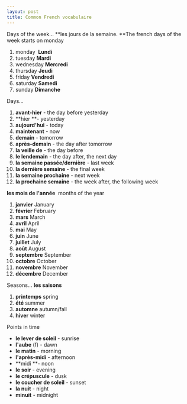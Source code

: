 ```yaml
---
layout: post
title: Common French vocabulaire
---
```


Days of the week... **les jours de la semaine. **The french days of the week starts on monday

1. monday  **Lundi**
2. tuesday **Mardi**
3. wednesday **Mercredi**
4. thursday **Jeudi**
5. friday **Vendredi**
6. saturday **Samedi**
7. sunday **Dimanche**

Days...

1. **avant-hier** - the day before yesterday
2. **hier **- yesterday
3. **aujourd'hui** - today
4. **maintenant** - now
5. **demain** - tomorrow
6. **après-demain** - the day after tomorrow
7. **la veille de** - the day before
8. **le lendemain** - the day after, the next day
9. **la semaine passée/dernière** - last week
10. **la dernière semaine** - the final week
11. **la semaine prochaine** - next week
12. **la prochaine semaine** - the week after, the following week

**les mois de l'année**  months of the year

1. **janvier** January
2. **février** February
3. **mars** March
4. **avril** April
5. **mai** May
6. **juin** June
7. **juillet** July
8. **août** August
9. **septembre** September
10. **octobre** October
11. **novembre** November
12. **décembre** December

Seasons... **les saisons** 

1. **printemps** spring
2. **été** summer
3. **automne** autumn/fall
4. **hiver** winter

Points in time

- **le lever de soleil** - sunrise
- **l'aube** (f) - dawn
- **le matin** - morning
- **l'après-midi** - afternoon
- **midi **- noon
- **le soir** - evening
- **le crépuscule** - dusk
- **le coucher de soleil** - sunset
- **la nuit** - night
- **minuit** - midnight
